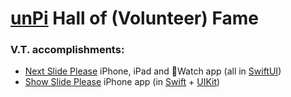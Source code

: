 # [unPi](https://www.unpi.ro/english) Hall of (Volunteer) Fame

### V.T. accomplishments:
- [Next Slide Please](https://apps.apple.com/tt/developer/asociația-unpi-pentru-școlari/id1553905842) iPhone, iPad and Watch app (all in [SwiftUI](https://developer.apple.com/xcode/swiftui/))
- [Show Slide Please](https://apps.apple.com/tt/developer/asociația-unpi-pentru-școlari/id1553905842) iPhone app (in [Swift](https://developer.apple.com/swift/) + [UIKit](https://developer.apple.com/documentation/uikit))
